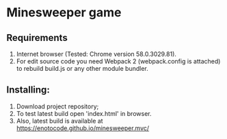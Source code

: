 Minesweeper game
=====================

Requirements
------------

1. Internet browser (Tested: Chrome version 58.0.3029.81).
2. For edit source code you need Webpack 2 (webpack.config is attached) to rebuild build.js or any other module bundler.

Installing:
-----------

1. Download project repository;
2. To test latest build open 'index.html' in browser.
3. Also, latest build is available at https://enotocode.github.io/minesweeper.mvc/


